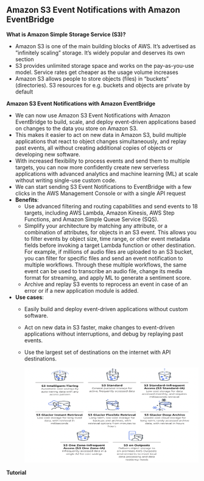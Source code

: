## Amazon S3 Event Notifications with Amazon EventBridge

**What is Amazon Simple Storage Service (S3)?**
- Amazon S3 is one of the main building blocks of AWS. It’s advertised as ”infinitely scaling” storage. It’s widely popular and deserves its own section
- S3 provides unlimited storage space and works on the pay-as-you-use model. Service rates get cheaper as the usage volume increases
- Amazon S3 allows people to store objects (files) in “buckets” (directories). S3 resources for e.g. buckets and objects are private by default

**Amazon S3 Event Notifications with Amazon EventBridge**

- We can now use Amazon S3 Event Notifications with Amazon EventBridge to build, scale, and deploy event-driven applications based on changes to the data you store on Amazon S3. 
- This makes it easier to act on new data in Amazon S3, build multiple applications that react to object changes simultaneously, and replay past events, all without creating additional copies of objects or developing new software. 
- With increased flexibility to process events and send them to multiple targets, you can now more confidently create new serverless applications with advanced analytics and machine learning (ML) at scale without writing single-use custom code.
- We can start sending S3 Event Notifications to EventBridge with a few clicks in the AWS Management Console or with a single API request
- **Benefits**:
  - Use advanced filtering and routing capabilities and send events to 18 targets, including AWS Lambda, Amazon Kinesis, AWS Step Functions, and Amazon Simple Queue Service (SQS).
  - Simplify your architecture by matching any attribute, or a combination of attributes, for objects in an S3 event. This allows you to filter events by object size, time range, or other event metadata fields before invoking a target Lambda function or other destination. For example, if millions of audio files are uploaded to an S3 bucket, you can filter for specific files and send an event notification to multiple workflows. Through these multiple workflows, the same event can be used to transcribe an audio file, change its media format for streaming, and apply ML to generate a sentiment score.
  - Archive and replay S3 events to reprocess an event in case of an error or if a new application module is added.
- **Use cases**:
  - Easily build and deploy event-driven applications without custom software.
  - Act on new data in S3 faster, make changes to event-driven applications without interruptions, and debug by replaying past events.
  - Use the largest set of destinations on the internet with API destinations.
  
    <img src="images/s3-glacier-instant/image1.png" class="inline" width="700" height="250"/>

**Tutorial**
 
